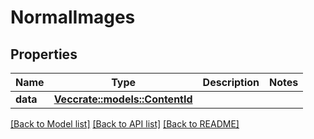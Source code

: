 # NormalImages

## Properties

Name | Type | Description | Notes
------------ | ------------- | ------------- | -------------
**data** | [**Vec<crate::models::ContentId>**](ContentId.md) |  | 

[[Back to Model list]](../README.md#documentation-for-models) [[Back to API list]](../README.md#documentation-for-api-endpoints) [[Back to README]](../README.md)


